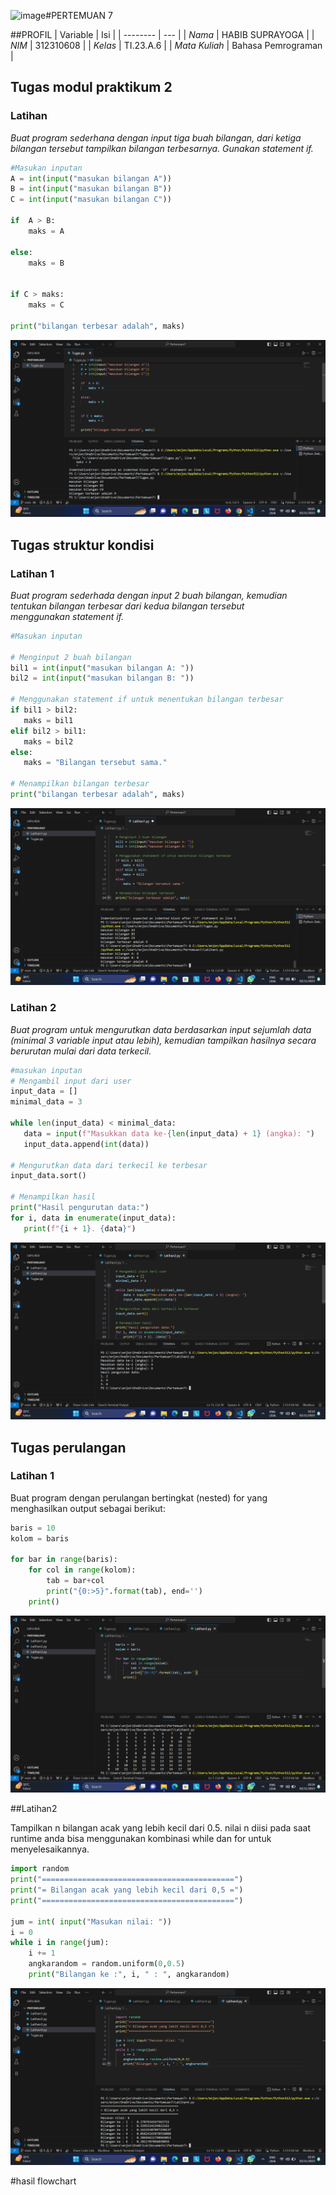 <img width="960" alt="image" src="https://github.com/Habibsuprayoga325/Labs2py/assets/147369468/87f007c0-ec34-4eb3-a568-16e29b5b6a7d">#PERTEMUAN 7

##PROFIL
| Variable | Isi |
| -------- | --- |
| *Nama* | HABIB SUPRAYOGA |
| *NIM* |  312310608 |
| *Kelas* | TI.23.A.6 |
| *Mata Kuliah* | Bahasa Pemrograman |



## Tugas modul praktikum 2 
### Latihan 

*Buat program sederhana dengan input tiga buah bilangan, dari ketiga bilangan
 tersebut tampilkan bilangan terbesarnya. Gunakan statement if.*

```Python
#Masukan inputan
A = int(input("masukan bilangan A"))
B = int(input("masukan bilangan B"))
C = int(input("masukan bilangan C"))

if  A > B:
    maks = A

else:
    maks = B


if C > maks:
    maks = C

print("bilangan terbesar adalah", maks)
```

![Gambar](4.png)



## Tugas struktur kondisi 
### Latihan 1

*Buat program sederhada dengan input 2 buah bilangan, kemudian
 tentukan bilangan terbesar dari kedua bilangan tersebut
 menggunakan statement if.*

 ```Python
#Masukan inputan

# Menginput 2 buah bilangan
bil1 = int(input("masukan bilangan A: "))
bil2 = int(input("masukan bilangan B: "))

# Menggunakan statement if untuk menentukan bilangan terbesar
if bil1 > bil2:
    maks = bil1
elif bil2 > bil1:
    maks = bil2
else:
    maks = "Bilangan tersebut sama."

# Menampilkan bilangan terbesar
print("bilangan terbesar adalah", maks)
```
![gambar](5.png)


### Latihan 2

*Buat program untuk mengurutkan data berdasarkan input sejumlah
 data (minimal 3 variable input atau lebih), kemudian tampilkan
 hasilnya secara berurutan mulai dari data terkecil.*

 ```Python
#masukan inputan
# Mengambil input dari user
input_data = []
minimal_data = 3

while len(input_data) < minimal_data:
    data = input(f"Masukkan data ke-{len(input_data) + 1} (angka): ")
    input_data.append(int(data))

# Mengurutkan data dari terkecil ke terbesar
input_data.sort()

# Menampilkan hasil
print("Hasil pengurutan data:")
for i, data in enumerate(input_data):
    print(f"{i + 1}. {data}")
```
![gambar](6.png)


## Tugas perulangan
### Latihan 1

Buat program dengan perulangan bertingkat (nested) for yang menghasilkan output sebagai berikut:
```Python
baris = 10
kolom = baris

for bar in range(baris):
    for col in range(kolom):
        tab = bar+col
        print("{0:>5}".format(tab), end='')
    print()
```
![gambar](7.png)


##Latihan2

Tampilkan n bilangan acak yang lebih kecil dari 0.5. nilai n diisi pada saat runtime anda bisa menggunakan kombinasi while dan for untuk menyelesaikannya.
```Python
import random
print("===========================================")
print("= Bilangan acak yang lebih kecil dari 0,5 =")
print("===========================================")

jum = int( input("Masukan nilai: "))
i = 0
while i in range(jum):
    i += 1
    angkarandom = random.uniform(0,0.5)
    print("Bilangan ke :", i, " : ", angkarandom)
```
![gambar](8.png)


#hasil flowchart

